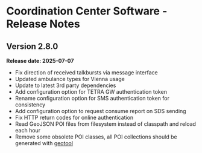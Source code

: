 # Coordination Center Software - Release Notes

## Version 2.8.0

**Release date: 2025-07-07**

* Fix direction of received talkbursts via message interface
* Updated ambulance types for Vienna usage
* Update to latest 3rd party dependencies
* Add configuration option for TETRA GW authentication token
* Rename configuration option for SMS authentication token for consistency
* Add configuration option to request consume report on SDS sending
* Fix HTTP return codes for online authentication
* Read GeoJSON POI files from filesystem instead of classpath and reload each hour
* Remove some obsolete POI classes, all POI collections should be generated with [geotool](https://github.com/wrk-fmd/geotool)
